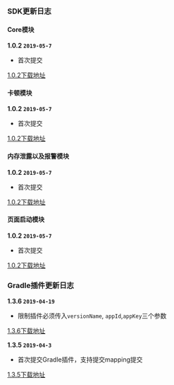 ### SDK更新日志

#### Core模块
**1.0.2 `2019-05-7`**

- 首次提交

[1.0.2下载地址](https://cosmos.momocdn.com/cosmospackage/79/F0/79F059B7-F3E9-498C-93E9-3ED6ADAACD7120190507.aar)

#### 卡顿模块
**1.0.2 `2019-05-7`**

- 首次提交

[1.0.2下载地址](https://cosmos.momocdn.com/cosmospackage/47/1B/471B7A65-A9E4-D692-4BE5-156FE087872920190507.aar)

#### 内存泄露以及报警模块
**1.0.2 `2019-05-7`**

- 首次提交

[1.0.2下载地址](https://cosmos.momocdn.com/cosmospackage/75/E8/75E8C39C-6492-9870-2295-14A17364200520190507.aar)

#### 页面启动模块
**1.0.2 `2019-05-7`**

- 首次提交

[1.0.2下载地址](https://cosmos.momocdn.com/cosmospackage/07/D6/07D617CF-89AC-479C-9A4A-AED18E77874720190507.aar)

### Gradle插件更新日志

**1.3.6 `2019-04-19`**

- 限制插件必须传入`versionName`, `appId`,`appKey`三个参数

[1.3.6下载地址](https://cosmos.momocdn.com/cosmospackage/AE/30/AE30186E-726D-9D4A-75AC-02053C21D14520190422.jar)

**1.3.5 `2019-04-3`**

- 首次提交Gradle插件，支持提交mapping提交

[1.3.5下载地址](https://cosmos.momocdn.com/cosmospackage/01/92/0192BFF5-AB29-FA44-8F65-1371D77D7B1120190422.jar)

